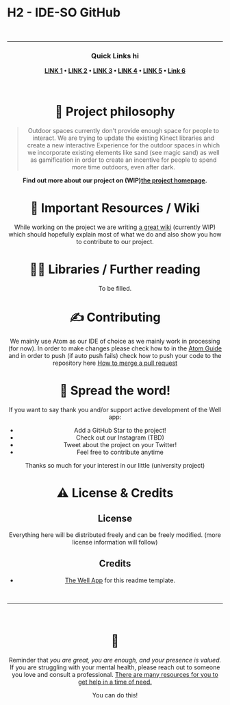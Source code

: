 # H2 - IDE-SO GitHub

<div align='center'>

</div>

<br />

---

<div align='center'>

### Quick Links hi

<div align="center">

**[LINK 1](https://github.com/) •
[LINK 2](https://github.com/) •
[LINK 3](https://github.com/) •
[LINK 4](https://github.com/) •
[LINK 5](https://github.com/) •
[Link 6](https://github.com/)**

</div>

<br />

# 🧐 Project philosophy

> Outdoor spaces currently don't provide enough space for people to interact.
We are trying to update the existing Kinect libraries and create a new interactive Experience for the outdoor spaces in which we incorporate existing elements like sand (see magic sand) as well as gamification in order to create an incentive for people to spend more time outdoors, even after dark.

**Find out more about our project on (WIP)[the project homepage](https://ftre.co).**

# 📒 Important Resources / Wiki

While working on the project we are writing [a great wiki](https://github.com/) (currently WIP) which should hopefully explain most of what we do and also show you how to contribute to our project.

# 👨‍💻 Libraries / Further reading
To be filled.


# ✍️ Contributing

We mainly use Atom as our IDE of choice as we mainly work in processing (for now).
In order to make changes please check how to in the [Atom Guide](https://flight-manual.atom.io/using-atom/sections/github-package/) and in order to push (if auto push fails) check how to push your code to the repository here [How to merge a pull request](https://docs.github.com/en/pull-requests/collaborating-with-pull-requests/incorporating-changes-from-a-pull-request/merging-a-pull-request)

# 🌟 Spread the word!

If you want to say thank you and/or support active development of the Well app:

- Add a GitHub Star to the project!
- Check out our Instagram (TBD)
- Tweet about the project on your Twitter!
- Feel free to contribute anytime

Thanks so much for your interest in our little (university project)


# ⚠️ License & Credits
## License
Everything here will be distributed freely and can be freely modified. (more license information will follow)

## Credits
 - [The Well App](https://github.com/chroline/well_app) for this readme template.

<br />

---

<br />

# 💛

Reminder that *you are great, you are enough, and your presence is valued.* If you are struggling with your mental health, please reach out to someone you love and consult a professional. [There are many resources for you to get help in a time of need.](https://www.nimh.nih.gov/health/find-help)

You can do this!
